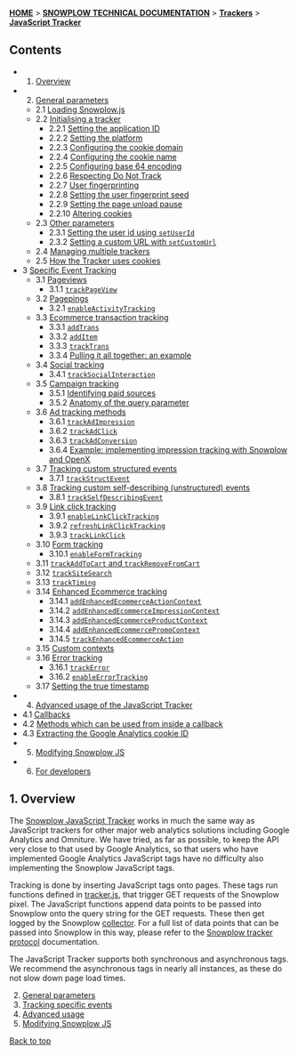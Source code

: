 <a name="top" />

[**HOME**](Home) > [**SNOWPLOW TECHNICAL DOCUMENTATION**](Snowplow-technical-documentation) > [**Trackers**](trackers) > [**JavaScript Tracker**](Javascript-Tracker)

## Contents

- 1. [Overview](#overview)  
- 2. [General parameters](1-General-parameters-for-the-Javascript-tracker#wiki-general)  
  - 2.1 [Loading Snowplow.js](1-General-parameters-for-the-Javascript-tracker#wiki-loading)
  - 2.2 [Initialising a tracker](1-General-parameters-for-the-Javascript-tracker#wiki-initialisation)
    - 2.2.1 [Setting the application ID](1-General-parameters-for-the-Javascript-tracker#app-id)
    - 2.2.2 [Setting the platform](1-General-parameters-for-the-Javascript-tracker#wiki-platform)
    - 2.2.3 [Configuring the cookie domain](1-General-parameters-for-the-Javascript-tracker#wiki-cookie-domain)
    - 2.2.4 [Configuring the cookie name](1-General-parameters-for-the-Javascript-tracker#wiki-cookie-name)
    - 2.2.5 [Configuring base 64 encoding](1-General-parameters-for-the-Javascript-tracker#wiki-base-64)
    - 2.2.6 [Respecting Do Not Track](1-General-parameters-for-the-Javascript-tracker#wiki-respect-do-not-track)
    - 2.2.7 [User fingerprinting](1-General-parameters-for-the-Javascript-tracker#wiki-user-fingerprint)
    - 2.2.8 [Setting the user fingerprint seed](1-General-parameters-for-the-Javascript-tracker#wiki-user-fingerprint-seed)
    - 2.2.9 [Setting the page unload pause](1-General-parameters-for-the-Javascript-tracker#wiki-page-unload-timer)
    - 2.2.10 [Altering cookies](1-General-parameters-for-the-Javascript-tracker#session-cookie-duration)
  - 2.3 [Other parameters](1-General-parameters-for-the-Javascript-tracker#other-methods)
    - 2.3.1 [Setting the user id using `setUserId`](1-General-parameters-for-the-Javascript-tracker#wiki-user-id)
    - 2.3.2 [Setting a custom URL with `setCustomUrl`](1-General-parameters-for-the-Javascript-tracker#wiki-custom-url)
  - 2.4 [Managing multiple trackers](1-General-parameters-for-the-Javascript-tracker#wiki-multiple-trackers)
  - 2.5 [How the Tracker uses cookies](1-General-parameters-for-the-Javascript-tracker#wiki-cookies)
- 3 [Specific Event Tracking](2-Specific-event-tracking-with-the-Javascript-tracker)
  - 3.1 [Pageviews](2-Specific-event-tracking-with-the-Javascript-tracker#page)  
    - 3.1.1 [`trackPageView`](2-Specific-event-tracking-with-the-Javascript-tracker#trackPageView)  
  - 3.2 [Pagepings](2-Specific-event-tracking-with-the-Javascript-tracker#pagepings)  
    - 3.2.1 [`enableActivityTracking`](2-Specific-event-tracking-with-the-Javascript-tracker#enableActivityTracking)  
  - 3.3 [Ecommerce transaction tracking](2-Specific-event-tracking-with-the-Javascript-tracker#ecommerce)  
    - 3.3.1 [`addTrans`](2-Specific-event-tracking-with-the-Javascript-tracker#addTrans)  
    - 3.3.2 [`addItem`](2-Specific-event-tracking-with-the-Javascript-tracker#addItem)  
    - 3.3.3 [`trackTrans`](2-Specific-event-tracking-with-the-Javascript-tracker#trackTrans)  
    - 3.3.4 [Pulling it all together: an example](2-Specific-event-tracking-with-the-Javascript-tracker#ecomm-example)
  - 3.4 [Social tracking](2-Specific-event-tracking-with-the-Javascript-tracker#social)
    - 3.4.1 [`trackSocialInteraction`](2-Specific-event-tracking-with-the-Javascript-tracker#trackSocial)
  - 3.5 [Campaign tracking](2-Specific-event-tracking-with-the-Javascript-tracker#campaign)  
    - 3.5.1 [Identifying paid sources](2-Specific-event-tracking-with-the-Javascript-tracker#identifying-paid-sources)  
    - 3.5.2 [Anatomy of the query parameter](2-Specific-event-tracking-with-the-Javascript-tracker#anatomy-of-the-query-parameters)
  - 3.6 [Ad tracking methods](2-Specific-event-tracking-with-the-Javascript-tracker#ad-tracking)
    - 3.6.1 [`trackAdImpression`](2-Specific-event-tracking-with-the-Javascript-tracker#adImpression)
    - 3.6.2 [`trackAdClick`](2-Specific-event-tracking-with-the-Javascript-tracker#adClick)
    - 3.6.3 [`trackAdConversion`](2-Specific-event-tracking-with-the-Javascript-tracker#adConversion)
    - 3.6.4 [Example: implementing impression tracking with Snowplow and OpenX](2-Specific-event-tracking-with-the-Javascript-tracker#ad-example)
  - 3.7 [Tracking custom structured events](2-Specific-event-tracking-with-the-Javascript-tracker#custom-structured-events)  
    - 3.7.1 [`trackStructEvent`](2-Specific-event-tracking-with-the-Javascript-tracker#trackStructEvent)
  - 3.8 [Tracking custom self-describing (unstructured) events](2-Specific-event-tracking-with-the-Javascript-tracker#38-tracking-custom-self-describing-unstructured-events)
    - 3.8.1 [`trackSelfDescribingEvent`](2-Specific-event-tracking-with-the-Javascript-tracker#381-trackselfdescribingevent)   
  - 3.9 [Link click tracking](2-Specific-event-tracking-with-the-Javascript-tracker#link-click-tracking)
    - 3.9.1 [`enableLinkClickTracking`](2-Specific-event-tracking-with-the-Javascript-tracker#enableLinkClickTracking)
    - 3.9.2 [`refreshLinkClickTracking`](2-Specific-event-tracking-with-the-Javascript-tracker#refreshLinkClickTracking)
    - 3.9.3 [`trackLinkClick`](2-Specific-event-tracking-with-the-Javascript-tracker#trackLinkClick)
  - 3.10 [Form tracking](2-Specific-event-tracking-with-the-Javascript-tracker#form-tracking)
    - 3.10.1 [`enableFormTracking`](2-Specific-event-tracking-with-the-Javascript-tracker#enableFormTracking)
  - 3.11 [`trackAddToCart` and `trackRemoveFromCart`](2-Specific-event-tracking-with-the-Javascript-tracker#cart)
  - 3.12 [`trackSiteSearch`](2-Specific-event-tracking-with-the-Javascript-tracker#siteSearch)
  - 3.13 [`trackTiming`](2-Specific-event-tracking-with-the-Javascript-tracker#timing)
  - 3.14 [Enhanced Ecommerce tracking](2-Specific-event-tracking-with-the-Javascript-tracker#enhanced-ecommerce)
    - 3.14.1 [`addEnhancedEcommerceActionContext`](2-Specific-event-tracking-with-the-Javascript-tracker#addEnhancedEcommerceActionContext)
    - 3.14.2 [`addEnhancedEcommerceImpressionContext`](2-Specific-event-tracking-with-the-Javascript-tracker#addEnhancedEcommerceImpressionContext)
    - 3.14.3 [`addEnhancedEcommerceProductContext`](2-Specific-event-tracking-with-the-Javascript-tracker#addEnhancedEcommerceProductContext)
    - 3.14.4 [`addEnhancedEcommercePromoContext`](2-Specific-event-tracking-with-the-Javascript-tracker#addEnhancedEcommercePromoContext)
    - 3.14.5 [`trackEnhancedEcommerceAction`](2-Specific-event-tracking-with-the-Javascript-tracker#trackEnhancedEcommerceAction)
  - 3.15 [Custom contexts](2-Specific-event-tracking-with-the-Javascript-tracker#custom-contexts)
  - 3.16 [Error tracking](2-Specific-event-tracking-with-the-Javascript-tracker#errors)
    - 3.16.1 [`trackError`](2-Specific-event-tracking-with-the-Javascript-tracker#trackError)
    - 3.16.2 [`enableErrorTracking`](2-Specific-event-tracking-with-the-Javascript-tracker#enableErrorTracking)
  - 3.17 [Setting the true timestamp](#trueTimestamps)
- 4. [Advanced usage of the JavaScript Tracker](3-Advanced-usage-of-the-JavaScript-Tracker)
- 4.1 [Callbacks](3-Advanced-usage-of-the-JavaScript-Tracker#callbacks)
- 4.2 [Methods which can be used from inside a callback](3-Advanced-usage-of-the-JavaScript-Tracker#return-methods)
- 4.3 [Extracting the Google Analytics cookie ID](3-Advanced-usage-of-the-JavaScript-Tracker#ga)
- 5. [Modifying Snowplow JS](Modifying-snowplow-js)
- 6. [For developers](4-For-developers)


<a name="overview" />

## 1. Overview

The [Snowplow JavaScript Tracker](https://github.com/snowplow/snowplow-javascript-tracker/) works in much the same way as JavaScript trackers for other major web analytics solutions including Google Analytics and Omniture. We have tried, as far as possible, to keep the API very close to that used by Google Analytics, so that users who have implemented Google Analytics JavaScript tags have no difficulty also implementing the Snowplow JavaScript tags.

Tracking is done by inserting JavaScript tags onto pages. These tags run functions defined in [tracker.js](https://github.com/snowplow/snowplow-javascript-tracker/blob/master/src/js/tracker.js), that trigger GET requests of the Snowplow pixel. The JavaScript functions append data points to be passed into Snowplow onto the query string for the GET requests. These then get logged by the Snowplow [collector](collectors). For a full list of data points that can be passed into Snowplow in this way, please refer to the [Snowplow tracker protocol](snowplow-tracker-protocol) documentation.

The JavaScript Tracker supports both synchronous and asynchronous tags. We recommend the asynchronous tags in nearly all instances, as these do not slow down page load times.

2. [General parameters](1-General-parameters-for-the-Javascript-tracker#wiki-general)  
3. [Tracking specific events](2-Specific-event-tracking-with-the-Javascript-tracker#wiki-tracking-specific-events)  
4. [Advanced usage](3-Advanced-usage-of-the-JavaScript-Tracker)  
5. [Modifying Snowplow JS](Modifying-snowplow-js)


[Back to top](#top)  

